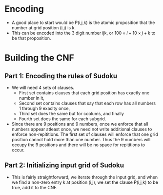 # Encoding

- A good place to start would be P(i,j,k) is the atomic proposition that the number at grid position (i,j) is k.
- This can be encoded into the 3 digit number ijk, or $100\times i + 10\times j + k$ to be that proposition.

# Building the CNF

## Part 1: Encoding the rules of Sudoku
- We will need 4 sets of clauses.
    - First set contains clauses that each grid position has exactly one number in it,
    - Second set contains clauses that say that each row has all numbers 1 through 9 exaclty once,
    - Third set does the same but for coolums, and finally
    - Fourth set does the same for each subgrid.
- Since there are 9 positions and 9 numbers, once we enforce that all numbers appear atleast once, we need not write additional clauses to enforce non-repititions. The first set of clauses will enforce that one grid position cannot hold more than one number. Thus the 9 numbers will occupy the 9 positions and there will be no space for repititions to occur.

## Part 2: Initializing input grid of Sudoku
- This is fairly straightforward, we iterate through the input grid, and when we find a non-zero entry k at position (i,j), we set the clause P(i,j,k) to be true, add it to the CNF.
